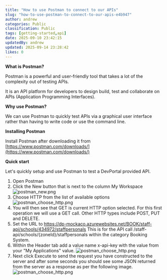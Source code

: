 ```yaml
---
title: "How to use Postman to connect to our APIs"
slug: "how-to-use-postman-to-connect-to-our-apis-e4b947"
author: andrew
categories: Public
classification: Public
tags: [getting-started,api]
date: 2025-09-10 23:42:15 
updatedBy: andrew
updated: 2025-09-14 23:28:42 
likes: 0
---
```


**What is Postman?**

Postman is a powerful and user-friendly tool that takes a lot of the complexity out of testing APIs.

It is an API platform for developers to design build, test and collaborate on APIs (Application Programming Interfaces).

**Why use Postman?**

We can use Postman to quickly test APIs via a graphical user interface rather than having to write code or use the command line.

**Installing Postman**

Install Postman after downloading it from [https://www.postman.com/downloads/](https://www.postman.com/downloads/)

**Quick start**

Let's quickly setup and use Postman to test a DevPortal provided API.

1. Open Postman
2. Click the New button that is next to the column My Workspace  ![postman_new.png](https://sadevportal3.blob.core.windows.net/root/postman_new.png)
4. Choose HTTP from the list of available options
![postman_choose_http.png](https://sadevportal3.blob.core.windows.net/root/postman_choose_http.png)
6. You will then see that GET is current HTTP option selected. For this first operation we will use a GET call. Other HTTP types include POST, PUT and DELETE.
7. Set the URL to https://dp-mockaco.azurewebsites.net/BOOK/staff-api/schools/434972/staffpersonals
This is for the API call /staff-api/schools/{zoneId}/staffpersonals within the category Booking System.
8. Within the Header tab add a value name x-api-key with the value from your "My Applications" value. ![postman_choose_http.png](https://sadevportal3.blob.core.windows.net/root/postman_set_header.png)
10. Next click Execute to send the request you have constructed to the server and after some seconds you should see some JSON returned from the server as a response as per the following image.
 ![postman_choose_http.png](https://sadevportal3.blob.core.windows.net/root/postman_200_response.png)